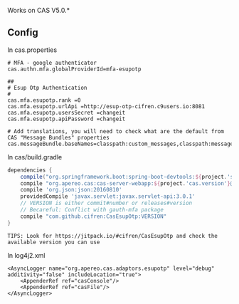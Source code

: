 Works on CAS V5.0.*

## Config

In cas.properties

```
# MFA - google authenticator
cas.authn.mfa.globalProviderId=mfa-esupotp

##
# Esup Otp Authentication
#
cas.mfa.esupotp.rank =0
cas.mfa.esupotp.urlApi =http://esup-otp-cifren.c9users.io:8081
cas.mfa.esupotp.usersSecret =changeit
cas.mfa.esupotp.apiPassword =changeit

# Add translations, you will need to check what are the default from CAS "Message Bundles" properties
cas.messageBundle.baseNames=classpath:custom_messages,classpath:messages,classpath:esupotp_message
```

In cas/build.gradle

``` groovy
dependencies {
    compile("org.springframework.boot:spring-boot-devtools:${project.'springboot.version'}")
    compile "org.apereo.cas:cas-server-webapp:${project.'cas.version'}@war"
    compile 'org.json:json:20160810'
    providedCompile 'javax.servlet:javax.servlet-api:3.0.1'
    // VERSION is either commit#number or releases#version
    // Becareful: Conflict with gauth-mfa package
    compile "com.github.cifren:CasEsupOtp:VERSION"
}
```

    TIPS: Look for https://jitpack.io/#cifren/CasEsupOtp and check the available version you can use

In log4j2.xml
```
<AsyncLogger name="org.apereo.cas.adaptors.esupotp" level="debug" additivity="false" includeLocation="true">
    <AppenderRef ref="casConsole"/>
    <AppenderRef ref="casFile"/>
</AsyncLogger>
```
